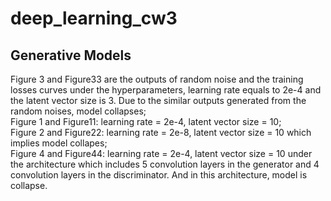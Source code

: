 # deep_learning_cw3

## Generative Models

Figure 3 and Figure33 are the outputs of random noise and the training losses curves under the hyperparameters, learning rate equals to 2e-4 and the latent vector size is 3. Due to the similar outputs generated from the random noises, model collapses;<br/>
Figure 1 and Figure11: learning rate = 2e-4, latent vector size = 10; <br/>
Figure 2 and Figure22: learning rate = 2e-8, latent vector size = 10 which implies model collapes; <br/>
Figure 4 and Figure44: learning rate = 2e-4, latent vector size = 10 under the architecture which includes 5 convolution layers in the generator and 4 convolution layers in the discriminator. And in this architecture, model is collapse.</br>
